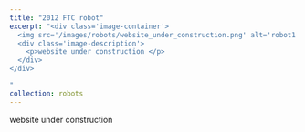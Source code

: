 ```yaml
---
title: "2012 FTC robot"
excerpt: "<div class='image-container'>
  <img src='/images/robots/website_under_construction.png' alt='robot1' class='resizable-image'>
  <div class='image-description'>
    <p>website under construction </p>
  </div>
</div>

"
collection: robots
---
```

website under construction